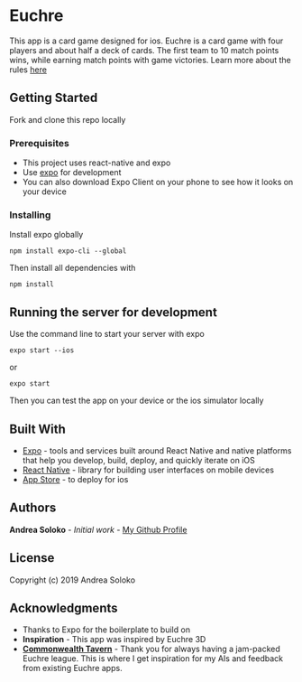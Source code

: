 # Euchre

This app is a card game designed for ios. Euchre is a card game with four players and about half a deck of cards. The first team to 10 match points wins, while earning match points with game victories. Learn more about the rules [here](https://bicyclecards.com/how-to-play/euchre/)

## Getting Started

Fork and clone this repo locally

### Prerequisites
* This project uses react-native and expo
* Use [expo](https://expo.io/) for development
* You can also download Expo Client on your phone to see how it looks on your device

### Installing

Install expo globally

```
npm install expo-cli --global
```


Then install all dependencies with

```
npm install
```

## Running the server for development

Use the command line to start your server with expo

```
expo start --ios
```
or

```
expo start
```
Then you can test the app on your device or the ios simulator locally

## Built With

* [Expo](https://expo.io/learn) - tools and services built around React Native and native platforms that help you develop, build, deploy, and quickly iterate on iOS
* [React Native](https://facebook.github.io/react-native/docs/getting-started) - library for building user interfaces on mobile devices
* [App Store](https://developer.apple.com/app-store/review/guidelines/) - to deploy for ios

## Authors

**Andrea Soloko** - *Initial work* - [My Github Profile](https://github.com/soloko)

## License

Copyright (c) 2019 Andrea Soloko

## Acknowledgments

* Thanks to Expo for the boilerplate to build on
* **Inspiration** - This app was inspired by Euchre 3D
* **[Commonwealth Tavern](https://www.commonwealthchicago.com/)** - Thank you for always having a jam-packed Euchre league. This is where I get inspiration for my AIs and feedback from existing Euchre apps.
